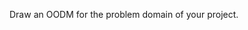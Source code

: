 <include src="../../book/modeling/modelingStructures/objectOrientedDomainModels/full.md" />
<panel header=":dart: Evidence" expanded>

Draw an OODM for the problem domain of your project.

</panel>

